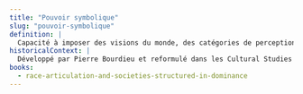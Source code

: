 ```yaml
---
title: "Pouvoir symbolique"
slug: "pouvoir-symbolique"
definition: |
  Capacité à imposer des visions du monde, des catégories de perception et de légitimation à travers des dispositifs de sens.
historicalContext: |
  Développé par Pierre Bourdieu et reformulé dans les Cultural Studies pour analyser les médias, les normes esthétiques et les récits comme instruments de domination.
books:
  - race-articulation-and-societies-structured-in-dominance
---
```

